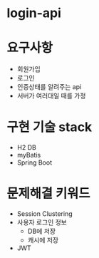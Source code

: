 # login-api

# 요구사항
- 회원가입
- 로그인
- 인증상태를 알려주는 api
- 서버가 여러대일 때를 가정

# 구현 기술 stack
- H2 DB
- myBatis
- Spring Boot

# 문제해결 키워드
- Session Clustering
- 사용자 로그인 정보
  - DB에 저장
  - 캐시에 저장
- JWT
